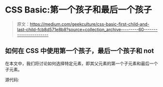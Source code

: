 # CSS Basic:第一个孩子和最后一个孩子

> 原文：<https://medium.com/geekculture/css-basic-first-child-and-last-child-fcb8d571e8b8?source=collection_archive---------60----------------------->

## 如何在 CSS 中使用第一个孩子，最后一个孩子和 not

在本文中，我们将讨论如何选择特定元素，即其父元素的第一个子元素和最后一个子元素。

源代码: